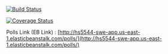 [![Build Status](https://app.travis-ci.com/Hashmmath/hs5544-SWE-App-Task.svg?token=Pf6pHWPmS61qzpeBLUwN&branch=master)](https://app.travis-ci.com/Hashmmath/hs5544-SWE-App-Task)

[![Coverage Status](https://coveralls.io/repos/github/Hashmmath/hs5544-SWE-App-Task/badge.svg?branch=main)](https://coveralls.io/github/Hashmmath/hs5544-SWE-App-Task?branch=main) 

Polls Link (EB Link) : [http://hs5544-swe-app.us-east-1.elasticbeanstalk.com/polls/](http://hs5544-swe-app.us-east-1.elasticbeanstalk.com/polls/)

